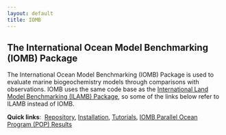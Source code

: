 ```yaml
---
layout: default
title: IOMB
---
```


## The International Ocean Model Benchmarking (IOMB) Package

The International Ocean Model Benchmarking (IOMB) Package is used
to evaluate marine biogeochemistry models through comparisons with
observations.
IOMB uses the same code base as the [International Land Model Benchmarking
(ILAMB) Package](ilamb.html "ILAMB"), so some of the links below refer
to ILAMB instead of IOMB.

<strong>Quick links</strong>:&nbsp;
<a href="https://bitbucket.org/ncollier/ilamb">Repository</a>,
<a href="http://ilamb.ornl.gov/doc/install.html">Installation</a>,
<a href="http://ilamb.ornl.gov/doc/tutorial.html">Tutorials</a>,
<a href="http://ilamb.ornl.gov/IOMB/">IOMB Parallel Ocean Program (POP) Results</a>

